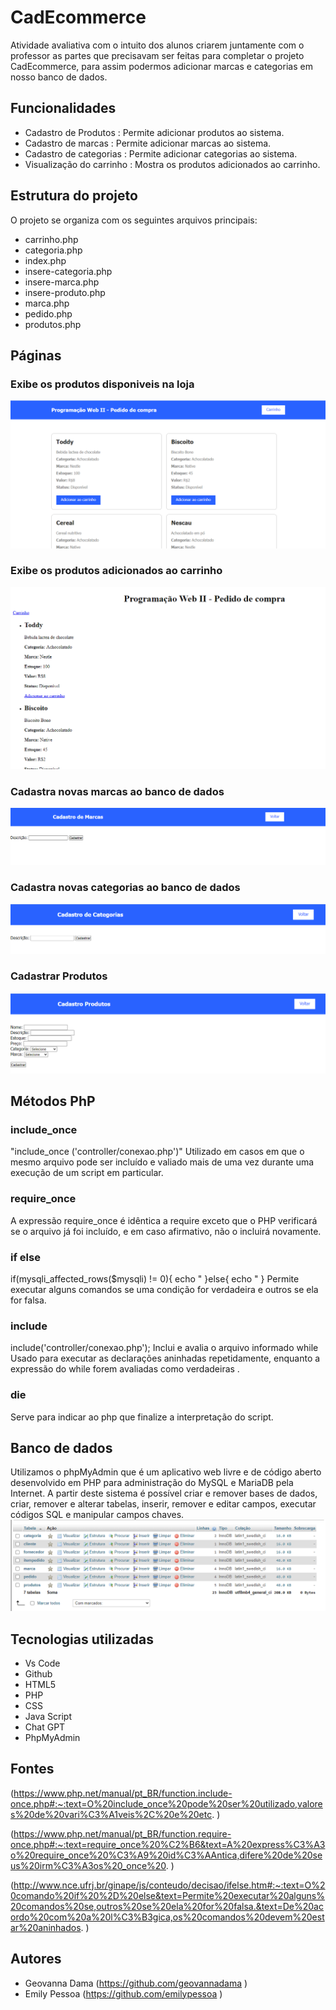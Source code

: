 # CadEcommerce
Atividade avaliativa com o intuito dos alunos criarem juntamente com o professor as partes que precisavam ser feitas para completar o projeto CadEcommerce, para assim podermos adicionar marcas e categorias em nosso banco de dados.

## Funcionalidades 

- Cadastro de Produtos : Permite adicionar produtos ao sistema.
- Cadastro de marcas : Permite adicionar marcas ao sistema. 
- Cadastro de categorias : Permite adicionar categorias ao sistema.
- Visualização do carrinho : Mostra os produtos adicionados ao carrinho.

## Estrutura do projeto

O projeto se organiza com os seguintes arquivos principais:

- carrinho.php
- categoria.php
- index.php
- insere-categoria.php
- insere-marca.php
- insere-produto.php
- marca.php
- pedido.php
- produtos.php

## Páginas

### Exibe os produtos disponiveis na loja
![img](imagens/produtos.png)

### Exibe os produtos adicionados ao carrinho   
![img](imagens/pedido.png)

### Cadastra novas marcas ao banco de dados 
![img](imagens/marca.png)

### Cadastra novas categorias ao banco de dados 
![img](imagens/categoria.png)

### Cadastrar Produtos 
![img](imagens/cprodutos.png)

## Métodos PhP

 ### include_once 
 "include_once ('controller/conexao.php')"
  Utilizado em casos em que o mesmo arquivo pode ser incluído e valiado mais de uma vez durante uma execução de um script em particular.

### require_once 
 A expressão require_once é idêntica a require exceto que o PHP verificará se o arquivo já foi incluído, e em caso afirmativo, não o incluirá novamente.

### if else
if(mysqli_affected_rows($mysqli)  != 0){
echo "
}else{
    echo " }
 Permite executar alguns comandos se uma condição for verdadeira e outros se ela for falsa.

### include 
include('controller/conexao.php');
 Inclui e avalia o arquivo informado
 while 
 Usado para executar as declarações aninhadas repetidamente, enquanto a expressão do while forem avaliadas como verdadeiras .

### die 
 Serve para indicar ao php que finalize a interpretação do script.

 ## Banco de dados 

 Utilizamos o phpMyAdmin que é um aplicativo web livre e de código aberto desenvolvido em PHP para administração do MySQL e MariaDB pela Internet. A partir deste sistema é possível criar e remover bases de dados, criar, remover e alterar tabelas, inserir, remover e editar campos, executar códigos SQL e manipular campos chaves.
 ![img](imagens/bdd.png)

 ## Tecnologias utilizadas

 - Vs Code 
 - Github
 - HTML5
 - PHP
 - CSS
 - Java Script
 - Chat GPT
 - PhpMyAdmin

 ## Fontes 

 (https://www.php.net/manual/pt_BR/function.include-once.php#:~:text=O%20include_once%20pode%20ser%20utilizado,valores%20de%20vari%C3%A1veis%2C%20e%20etc.  )  

 (https://www.php.net/manual/pt_BR/function.require-once.php#:~:text=require_once%20%C2%B6&text=A%20express%C3%A3o%20require_once%20%C3%A9%20id%C3%AAntica,difere%20de%20seus%20irm%C3%A3os%20_once%20.
   )  

   (http://www.nce.ufrj.br/ginape/js/conteudo/decisao/ifelse.htm#:~:text=O%20comando%20if%20%2D%20else&text=Permite%20executar%20alguns%20comandos%20se,outros%20se%20ela%20for%20falsa.&text=De%20acordo%20com%20a%20l%C3%B3gica,os%20comandos%20devem%20estar%20aninhados.
     )  


## Autores 

- Geovanna Dama (https://github.com/geovannadama  )
- Emily Pessoa (https://github.com/emilypessoa  )
      

      


